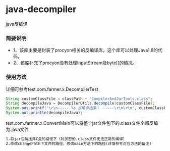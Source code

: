 # java-decompiler
java反编译


### 简要说明
 + 1、该库主要是封装了procyon相关的反编译库，这个库可以处理Java1.8的代码。
 + 2、该库补充了procyon没有处理InputStream及byte[]的情况。
 


### 使用方法

详细可参考test.com.farmer.x.DecompilerTest
```java
String customClassFile = classPath + "CompilerAndJarTools.class";
String decompileJava = DecompilerUtils.decompile(customClassFile);
System.out.printf("\r\n----- %s 反编译结果： -----\r\n\r\n", customClassFile);
System.out.println(decompileJava);
```
test.com.farmer.x.ConvertMain可以将整个jar文件包下的.class文件全部反编为.java文件
```xml
1.将jar包解压非C盘的路径下（对加密的.class文件无法正常的编译）
2.修改changePath下文件的路径，修改main方法下的路径(详情参考对应方法的备注)

```
